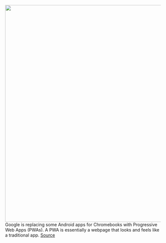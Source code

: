<img src='https://cdn.vox-cdn.com/thumbor/-67S3diZLroX55w9zGLyXoH6Axk=/0x0:2040x1360/1200x800/filters:focal(857x517:1183x843)/cdn.vox-cdn.com/uploads/chorus_image/image/66644936/mchin_200402_3957_0011.0.jpg' width='700px' /><br/>
Google is replacing some Android apps for Chromebooks with Progressive Web Apps (PWAs). A PWA is essentially a webpage that looks and feels like a traditional app.
<a href='https://www.theverge.com/2020/4/13/21219075/google-chrome-os-android-apps-webs-chromebook-replacing-progressive-twitter-youtube-tv'> Source <a/>